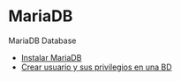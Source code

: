 # MariaDB
MariaDB Database

* [Instalar MariaDB](guia/instalarmariadb.rst)
* [Crear usuario y sus privilegios en una BD](guia/crearuserprivilegiosdb.rst)
